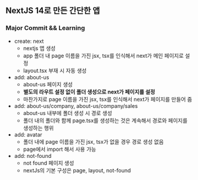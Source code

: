 ## NextJS 14로 만든 간단한 앱

### Major Commit && Learning
- create: next
    - nextjs 앱 생성
    - app 폴더 내 page 이름을 가진 jsx, tsx를 인식해서 next가 메인 페이지로 설정
    - layout.tsx 부재 시 자동 생성
- add: about-us
    - about-us 페이지 생성
    - <b>별도의 라우트 설정 없이 폴더 생성으로 next가 페이지를 설정</b>
    - 마찬가지로 page 이름을 가진 jsx, tsx를 인식해서 next가 페이지를 만들어 줌
- add: about-us/company, about-us/company/sales
    - about-us 내부에 폴더 생성 시 경로 생성
    - 폴더 내의 폴더와 함께 page.tsx를 생성하는 것은 계속해서 경로와 페이지를 생성하는 행위
- add: avatar
    - 폴더 내에 page 이름을 가진 jsx, tsx가 없을 경우 경로 생성 없음
    - page에서 import 해서 사용 가능
- add: not-found
    - not found 페이지 생성
    - nextJs의 기본 구성은 page, layout, not-found
